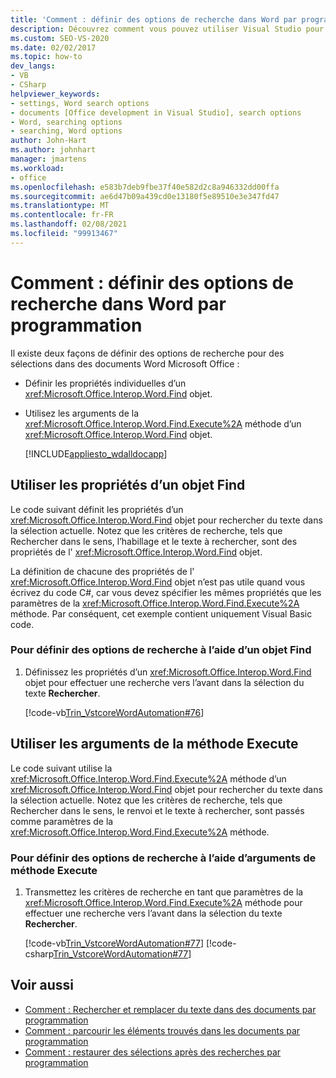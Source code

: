 ```yaml
---
title: 'Comment : définir des options de recherche dans Word par programmation'
description: Découvrez comment vous pouvez utiliser Visual Studio pour définir par programmation des options de recherche pour des sélections dans Microsoft Word.
ms.custom: SEO-VS-2020
ms.date: 02/02/2017
ms.topic: how-to
dev_langs:
- VB
- CSharp
helpviewer_keywords:
- settings, Word search options
- documents [Office development in Visual Studio], search options
- Word, searching options
- searching, Word options
author: John-Hart
ms.author: johnhart
manager: jmartens
ms.workload:
- office
ms.openlocfilehash: e583b7deb9fbe37f40e582d2c8a946332dd00ffa
ms.sourcegitcommit: ae6d47b09a439cd0e13180f5e89510e3e347fd47
ms.translationtype: MT
ms.contentlocale: fr-FR
ms.lasthandoff: 02/08/2021
ms.locfileid: "99913467"
---
```

# <a name="how-to-programmatically-set-search-options-in-word"></a>Comment : définir des options de recherche dans Word par programmation
  Il existe deux façons de définir des options de recherche pour des sélections dans des documents Word Microsoft Office :

- Définir les propriétés individuelles d’un <xref:Microsoft.Office.Interop.Word.Find> objet.

- Utilisez les arguments de la <xref:Microsoft.Office.Interop.Word.Find.Execute%2A> méthode d’un <xref:Microsoft.Office.Interop.Word.Find> objet.

  [!INCLUDE[appliesto_wdalldocapp](../vsto/includes/appliesto-wdalldocapp-md.md)]

## <a name="use-properties-of-a-find-object"></a>Utiliser les propriétés d’un objet Find
 Le code suivant définit les propriétés d’un <xref:Microsoft.Office.Interop.Word.Find> objet pour rechercher du texte dans la sélection actuelle. Notez que les critères de recherche, tels que Rechercher dans le sens, l’habillage et le texte à rechercher, sont des propriétés de l' <xref:Microsoft.Office.Interop.Word.Find> objet.

 La définition de chacune des propriétés de l' <xref:Microsoft.Office.Interop.Word.Find> objet n’est pas utile quand vous écrivez du code C#, car vous devez spécifier les mêmes propriétés que les paramètres de la <xref:Microsoft.Office.Interop.Word.Find.Execute%2A> méthode. Par conséquent, cet exemple contient uniquement Visual Basic code.

### <a name="to-set-search-options-using-a-find-object"></a>Pour définir des options de recherche à l’aide d’un objet Find

1. Définissez les propriétés d’un <xref:Microsoft.Office.Interop.Word.Find> objet pour effectuer une recherche vers l’avant dans la sélection du texte **Rechercher**.

     [!code-vb[Trin_VstcoreWordAutomation#76](../vsto/codesnippet/VisualBasic/Trin_VstcoreWordAutomationVB/ThisDocument.vb#76)]

## <a name="use-execute-method-arguments"></a>Utiliser les arguments de la méthode Execute
 Le code suivant utilise la <xref:Microsoft.Office.Interop.Word.Find.Execute%2A> méthode d’un <xref:Microsoft.Office.Interop.Word.Find> objet pour rechercher du texte dans la sélection actuelle. Notez que les critères de recherche, tels que Rechercher dans le sens, le renvoi et le texte à rechercher, sont passés comme paramètres de la <xref:Microsoft.Office.Interop.Word.Find.Execute%2A> méthode.

### <a name="to-set-search-options-using-execute-method-arguments"></a>Pour définir des options de recherche à l’aide d’arguments de méthode Execute

1. Transmettez les critères de recherche en tant que paramètres de la <xref:Microsoft.Office.Interop.Word.Find.Execute%2A> méthode pour effectuer une recherche vers l’avant dans la sélection du texte **Rechercher**.

     [!code-vb[Trin_VstcoreWordAutomation#77](../vsto/codesnippet/VisualBasic/Trin_VstcoreWordAutomationVB/ThisDocument.vb#77)]
     [!code-csharp[Trin_VstcoreWordAutomation#77](../vsto/codesnippet/CSharp/Trin_VstcoreWordAutomationCS/ThisDocument.cs#77)]

## <a name="see-also"></a>Voir aussi
- [Comment : Rechercher et remplacer du texte dans des documents par programmation](../vsto/how-to-programmatically-search-for-and-replace-text-in-documents.md)
- [Comment : parcourir les éléments trouvés dans les documents par programmation](../vsto/how-to-programmatically-loop-through-found-items-in-documents.md)
- [Comment : restaurer des sélections après des recherches par programmation](../vsto/how-to-programmatically-restore-selections-after-searches.md)
